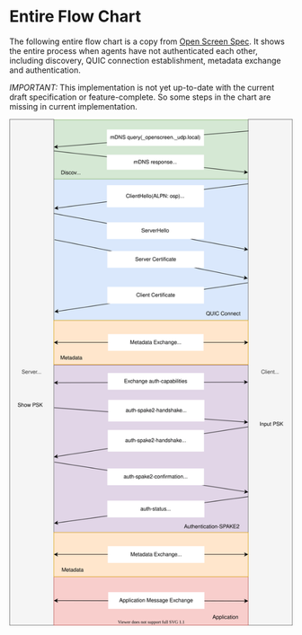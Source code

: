# Entire Flow Chart

The following entire flow chart is a copy from [Open Screen Spec](https://w3c.github.io/openscreenprotocol/).
It shows the entire process when agents have not authenticated each other,
including discovery, QUIC connection establishment, metadata exchange and
authentication.

*IMPORTANT:* This implementation is not yet up-to-date with the current draft
specification or feature-complete. So some steps in the chart are missing in 
current implementation.

![Entire Flow Chart](entire_flow_chart.svg)
